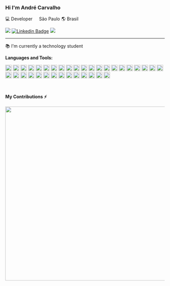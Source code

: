 ### Hi I'm André Carvalho

💻 Developer  <img src="https://image.flaticon.com/icons/svg/197/197386.svg" width="13"/> São Paulo 🌎 Brasil

![](https://img.shields.io/github/followers/andresdecarvalho?style=social)
[![Linkedin Badge](https://img.shields.io/badge/-AndréCarvalho-blue?style=flat-square&logo=Linkedin&logoColor=white&link=https://www.linkedin.com/in/andrescarvalho93/)](https://www.linkedin.com/in/andrescarvalho93/)
![](https://visitor-badge.glitch.me/badge?page_id=andresdecarvalho.andresdecarvalho)

---

📚 I'm currently a technology student<br>

**Languages and Tools:**  

<code><img height="20" src="https://img.shields.io/badge/Java-ED8B00?style=for-the-badge&logo=java&logoColor=white"></code>
<code><img height="20" src="https://img.shields.io/badge/HTML5-E34F26?style=for-the-badge&logo=html5&logoColor=white"></code>
<code><img height="20" src="https://img.shields.io/badge/CSS3-1572B6?style=for-the-badge&logo=css3&logoColor=white"></code>
<code><img height="20" src="https://img.shields.io/badge/JavaScript-323330?style=for-the-badge&logo=javascript&logoColor=F7DF1E"></code>
<code><img height="20" src="https://img.shields.io/badge/PHP-777BB4?style=for-the-badge&logo=php&logoColor=white"></code>
<code><img height="20" src="https://img.shields.io/badge/MySQL-00000F?style=for-the-badge&logo=mysql&logoColor=white"></code>
<code><img height="20" src="https://img.shields.io/badge/MariaDB-003545?style=for-the-badge&logo=mariadb&logoColor=white"></code>
<code><img height="20" src="https://img.shields.io/badge/Python-FFD43B?style=for-the-badge&logo=python&logoColor=darkgreen"></code>
<code><img height="20" src="https://img.shields.io/badge/Ionic-3880FF?style=for-the-badge&logo=ionic&logoColor=white"></code>
<code><img height="20" src="https://img.shields.io/badge/RASPBERRY%20PI-C51A4A.svg?&style=for-the-badge&logo=raspberry%20pi&logoColor=white"></code>
<code><img height="20" src="https://img.shields.io/badge/Bootstrap-563D7C?style=for-the-badge&logo=bootstrap&logoColor=white"></code>
<code><img height="20" src="https://img.shields.io/badge/Microsoft-666666?style=for-the-badge&logo=microsoft&logoColor=white"></code>
<code><img height="20" src="https://img.shields.io/badge/Git-F05032?style=for-the-badge&logo=git&logoColor=white"></code>
<code><img height="20" src="https://img.shields.io/badge/PowerBI-F2C811?style=for-the-badge&logo=Power%20BI&logoColor=white"></code>
<code><img height="20" src="https://img.shields.io/badge/Xampp-F37623?style=for-the-badge&logo=xampp&logoColor=white"></code>
<code><img height="20" src="https://img.shields.io/badge/Android-3DDC84?style=for-the-badge&logo=android&logoColor=white"></code>
<code><img height="20" src="https://img.shields.io/badge/Windows-0078D6?style=for-the-badge&logo=windows&logoColor=white"></code>
<code><img height="20" src="https://img.shields.io/badge/Linux-FCC624?style=for-the-badge&logo=linux&logoColor=black"></code>
<code><img height="20" src="https://img.shields.io/badge/Ubuntu-E95420?style=for-the-badge&logo=ubuntu&logoColor=white"></code>
<code><img height="20" src="https://img.shields.io/badge/Linux_Mint-87CF3E?style=for-the-badge&logo=linux-mint&logoColor=white"></code>
<code><img height="20" src="https://img.shields.io/badge/Debian-A81D33?style=for-the-badge&logo=debian&logoColor=white"></code>
<code><img height="20" src="https://img.shields.io/badge/Deepin-007CFF?style=for-the-badge&logo=deepin&logoColor=white"></code>
<code><img height="20" src="https://img.shields.io/badge/manjaro-35BF5C?style=for-the-badge&logo=manjaro&logoColor=white"></code>
<code><img height="20" src="https://img.shields.io/badge/Visual_Studio_Code-0078D4?style=for-the-badge&logo=visual%20studio%20code&logoColor=white"></code>
<code><img height="20" src="https://img.shields.io/badge/Eclipse-2C2255?style=for-the-badge&logo=eclipse&logoColor=white"></code>
<code><img height="20" src="https://img.shields.io/badge/sublime_text-%23575757.svg?&style=for-the-badge&logo=sublime-text&logoColor=important"></code>
<code><img height="20" src="https://img.shields.io/badge/pycharm-143?style=for-the-badge&logo=pycharm&logoColor=black&color=black&labelColor=green"></code>
<code><img height="20" src="https://img.shields.io/badge/VIM-%2311AB00.svg?&style=for-the-badge&logo=vim&logoColor=white"></code>
<code><img height="20" src="https://img.shields.io/badge/Notepad++-90E59A.svg?style=for-the-badge&logo=notepad%2B%2B&logoColor=black"></code>
<code><img height="20" src="https://img.shields.io/badge/Microsoft_Excel-217346?style=for-the-badge&logo=microsoft-excel&logoColor=white"></code>
<code><img height="20" src="https://img.shields.io/badge/Microsoft_PowerPoint-B7472A?style=for-the-badge&logo=microsoft-powerpoint&logoColor=white"></code>
<code><img height="20" src="https://img.shields.io/badge/Microsoft_Word-2B579A?style=for-the-badge&logo=microsoft-word&logoColor=white"></code>
<code><img height="20" src="https://img.shields.io/badge/Microsoft_Office-D83B01?style=for-the-badge&logo=microsoft-office&logoColor=white"></code>
<code><img height="20" src="https://img.shields.io/badge/Trello-0052CC?style=for-the-badge&logo=trello&logoColor=white"></code>
<code><img height="20" src="https://img.shields.io/badge/Wordpress-21759B?style=for-the-badge&logo=wordpress&logoColor=white"></code>

<br/>

**My Contributions ⚡**
<br/><br/>
<a>
  <a href="#"><img src="https://github-readme-stats.vercel.app/api?username=andresdecarvalho_icons=true&count_private=true&theme=dark" width="550"></a>
</a>

<br/>
</samp>
